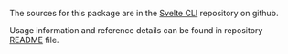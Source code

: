 The sources for this package are in the [Svelte CLI](https://github.com/gJmry/svelte-cli) repository on github.

Usage information and reference details can be found in repository [README](https://github.com/gJmry/svelte-cli/blob/main/README.md) file.